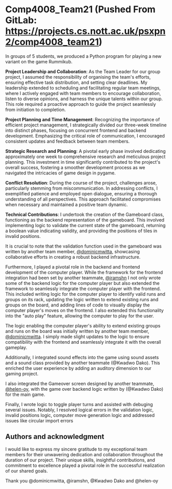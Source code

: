 # Comp4008_Team21 (Pushed From GitLab: https://projects.cs.nott.ac.uk/psxpn2/comp4008_team21)
In groups of 5 students, we produced a Python program for playing a new variant on the game Rummikub.

**Project Leadership and Collaboration**:
As the Team Leader for our group project, I assumed the responsibility of organising the team's efforts, ensuring effective task distribution, and setting clear deadlines. My leadership extended to scheduling and facilitating regular team meetings, where I actively engaged with team members to encourage collaboration, listen to diverse opinions, and harness the unique talents within our group. This role required a proactive approach to guide the project seamlessly from initiation to completion.

**Project Planning and Time Management**:
Recognizing the importance of efficient project management, I strategically divided our three-week timeline into distinct phases, focusing on concurrent frontend and backend development. Emphasizing the critical role of communication, I encouraged consistent updates and feedback between team members.

**Strategic Research and Planning**:
A pivotal early phase involved dedicating approximately one week to comprehensive research and meticulous project planning. This investment in time significantly contributed to the project's overall success, fostering a smoother development process as we navigated the intricacies of game design in pygame.

**Conflict Resolution**:
During the course of the project, challenges arose, particularly stemming from miscommunication. In addressing conflicts, I exemplified patience and employed open dialogue, ensuring a thorough understanding of all perspectives. This approach facilitated compromises when necessary and maintained a positive team dynamic.

**Technical Contributions**:
I undertook the creation of the Gameboard class, functioning as the backend representation of the gameboard. This involved implementing logic to validate the current state of the gameboard, returning a boolean value indicating validity, and providing the positions of tiles in invalid positions.

It is crucial to note that the validation function used in the gameboard was written by another team member, [@dominicmwitta](https://github.com/dominicmwitta), showcasing collaborative efforts in creating a robust backend infrastructure.

Furthermore, I played a pivotal role in the backend and frontend development of the computer player. While the framework for the frontend integration had been set by another teammate, [@iramshn](https://github.com/iramshn) I not only wrote some of the backend logic for the computer player but also extended the framework to seamlessly integrate the computer player with the frontend. This included writing logic for the computer player to identify valid runs and groups on its rack, updating the logic written to extend existing runs and groups on the board, and adding lines of code to visually display the computer player's moves on the frontend. I also extended this functionality into the "auto play" feature, allowing the computer to play for the user.

The logic enabling the computer player's ability to extend existing groups and runs on the board was initially written by another team member, [@dominicmwitta](https://github.com/dominicmwitta). I simply made slight updates to the logic to ensure compatibility with the frontend and seamlessly integrate it with the overall gameplay.

Additionally, I integrated sound effects into the game using sound assets and a sound class provided by another teammate (@Kwadwo Dako). This enriched the user experience by adding an auditory dimension to our gaming project.

I also integrated the Gameover screen designed by another teammate, [@helen-oy](https://github.com/helen-oy), with the game over backend logic written by (@Kwadwo Dako) for the main game.

Finally, I wrote logic to toggle player turns and assisted with debuging several issues. Notably, I resolved logical errors in the validation logic, invalid positions logic, computer move generation logic and addressed issues like circular import errors


## Authors and acknowledgment
I would like to express my sincere gratitude to my exceptional team members for their unwavering dedication and collaboration throughout the duration of our project. Their unique skills, insightful contributions, and commitment to excellence played a pivotal role in the successful realization of our shared goals. 

Thank you @dominicmwitta, @iramshn, @Kwadwo Dako and @helen-oy
